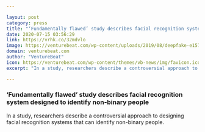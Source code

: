 ```yaml
---

layout: post
category: press
title: "‘Fundamentally flawed’ study describes facial recognition system designed to identify non-binary people"
date: 2020-07-15 03:56:29
link: https://vrhk.co/32mdvlo
image: https://venturebeat.com/wp-content/uploads/2019/08/deepfake-e1576010828444.jpg?w=1200&strip=all
domain: venturebeat.com
author: "VentureBeat"
icon: https://venturebeat.com/wp-content/themes/vb-news/img/favicon.ico
excerpt: "In a study, researchers describe a controversial approach to designing facial recognition systems that can identify non-binary people."

---
```


### ‘Fundamentally flawed’ study describes facial recognition system designed to identify non-binary people

In a study, researchers describe a controversial approach to designing facial recognition systems that can identify non-binary people.